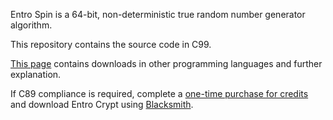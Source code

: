 Entro Spin is a 64-bit, non-deterministic true random number generator algorithm.

This repository contains the source code in C99.

[This page](https://entrocraft.com/dungeon/randomization-algorithms/entro-spin/) contains downloads in other programming languages and further explanation.

If C89 compliance is required, complete a [one-time purchase for credits](https://entrocraft.com/pricing/) and download Entro Crypt using [Blacksmith](https://entrocraft.com/blacksmith/).
